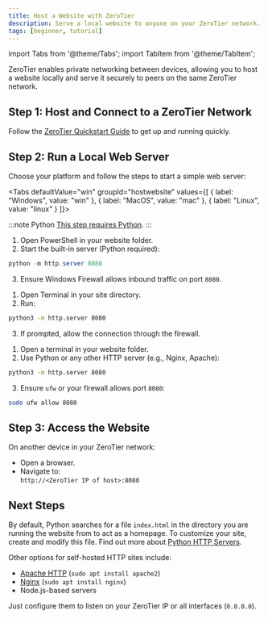 ```yaml
---
title: Host a Website with ZeroTier
description: Serve a local website to anyone on your ZeroTier network.
tags: [beginner, tutorial]
---
```


import Tabs from '@theme/Tabs';
import TabItem from '@theme/TabItem';

ZeroTier enables private networking between devices, allowing you to host a website locally and serve it securely to peers on the same ZeroTier network.

## Step 1: Host and Connect to a ZeroTier Network

Follow the [ZeroTier Quickstart Guide](/quickstart) to get up and running quickly.

## Step 2: Run a Local Web Server

Choose your platform and follow the steps to start a simple web server:

<Tabs
  defaultValue="win"
  groupId="hostwebsite"
  values={[
    { label: "Windows", value: "win" },
    { label: "MacOS", value: "mac" },
    { label: "Linux", value: "linux" }
  ]}>

<TabItem value="win">

:::note Python
[This step requires Python](https://www.python.org/downloads/). 
:::


1. Open PowerShell in your website folder.
2. Start the built-in server (Python required):

```powershell
python -m http.server 8080
```

3. Ensure Windows Firewall allows inbound traffic on port `8080`.

</TabItem>

<TabItem value="mac">

1. Open Terminal in your site directory.
2. Run:

```bash
python3 -m http.server 8080
```

3. If prompted, allow the connection through the firewall.

</TabItem>

<TabItem value="linux">

1. Open a terminal in your website folder.
2. Use Python or any other HTTP server (e.g., Nginx, Apache):

```bash
python3 -m http.server 8080
```

3. Ensure `ufw` or your firewall allows port `8080`:

```bash
sudo ufw allow 8080
```

</TabItem>
</Tabs>

## Step 3: Access the Website

On another device in your ZeroTier network:

- Open a browser.
- Navigate to:  
  `http://<ZeroTier IP of host>:8080`

## Next Steps

By default, Python searches for a file `index.html` in the directory you are running the website from to act as a homepage. To customize your site, create and modify this file. Find out more about [Python HTTP Servers](https://docs.python.org/3/library/http.server.html).

Other options for self-hosted HTTP sites include:

- [Apache HTTP](https://httpd.apache.org/) (`sudo apt install apache2`)
- [Nginx](https://nginx.org/en/docs/beginners_guide.html) (`sudo apt install nginx`)
- Node.js-based servers

Just configure them to listen on your ZeroTier IP or all interfaces (`0.0.0.0`).
